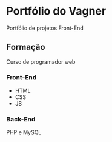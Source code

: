 <!-- MarkDown - Git e Github linguagem padrão de documentação-->

# Portfólio do Vagner
Portfólio de projetos Front-End

## Formação
Curso de programador web

### Front-End
- HTML 
- CSS 
- JS

### Back-End
PHP e MySQL